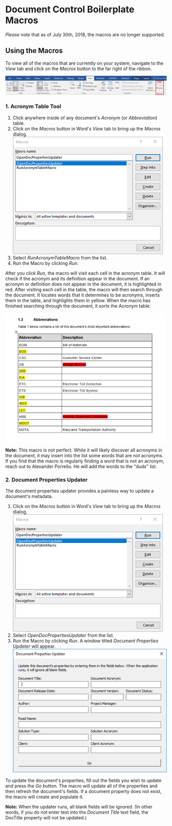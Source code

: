 # Document Control Boilerplate Macros

_Please note_ that as of July 30th, 2018, the macros are no longer supported.

## Using the Macros

To view all of the macros that are currently on your system, navigate to the _View_ tab and click on the _Macros_ button to the far right of the ribbon.

![](readme_screenshots/macros-ribbon.PNG)

### 1. Acronym Table Tool

1. Click anywhere inside of any document's _Acronym_ (or _Abbreviation_) table.
2. Click on the _Macros_ button in Word's _View_ tab to bring up the _Macros_ dialog.
![](readme_screenshots/macros-dialog.PNG)
3. Select _RunAcronymTableMacro_ from the list.
4. Run the Macro by clicking _Run_.

After you click _Run_, the macro will visit each cell in the acronym table. It will check if the acronym and its definition appear in the document. If an acronym or definition does not appear in the document, it is highlighted in red. After visiting each cell in the table, the macro will then search through the document. It locates words that it determines to be acronyms, inserts them in the table, and highlights them in yellow. When the macro has finished searching through the document, it sorts the Acronym table.

![](readme_screenshots/acronym-table-example.PNG)

**Note:** This macro is not perfect. While it will likely discover all acronyms in the document, it may insert into the list some words that are not acronyms. If you find that the macro is regularly finding a word that is not an acronym, reach out to Alexander Porrello. He will add the words to the "duds" list.

### 2. Document Properties Updater

The document properties updater provides a painless way to update a document's metadata.

1. Click on the _Macros_ button in Word's _View_ tab to bring up the _Macros_ dialog.
![](readme_screenshots/macros-dialog.PNG)
2. Select _OpenDocPropertiesUpdater_ from the list.
4. Run the Macro by clicking _Run_. A window titled _Document Properties Updater_ will appear.
![](readme_screenshots/properties-updater.PNG)

To update the document's properties, fill out the fields you wish to update and press the _Go_ button. The macro will update all of the properties and then refresh the document's fields. If a document property does not exist, the macro will create and populate it.

**Note:** When the updater runs, all blank fields will be ignored. (In other words, if you do not enter text into the _Document Title_ text field, the DocTitle property will not be updated.)